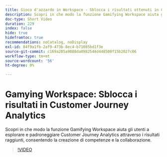 ```yaml
---
title: Gioco d'azzardo in Workspace - Sblocca i risultati ottenuti in Customer Journey Analytics
description: Scopri in che modo la funzione Gamifying Workspace aiuta gli utenti a esplorare e padroneggiare Customer Journey Analytics attraverso i risultati raggiunti, consentendo la creazione di competenze e la collaborazione.
doc-type: Short Video
duration: 229
index: false
hide: true
hidefromtoc: true
recommendations: noCatalog, noDisplay
exl-id: 84f9a1fb-2af9-473b-8ec4-b71085bd1f3e
source-git-commit: c169a205a9088da0982548d448500f15b2027c06
workflow-type: tm+mt
source-wordcount: '56'
ht-degree: 0%

---
```


# Gamying Workspace: Sblocca i risultati in Customer Journey Analytics

Scopri in che modo la funzione Gamifying Workspace aiuta gli utenti a esplorare e padroneggiare Customer Journey Analytics attraverso i risultati raggiunti, consentendo la creazione di competenze e la collaborazione.

<!-- 72_S102_3442449_228_gamifying-workspace-unlock-achievements-in-customer-journey-analytics -->
>[!VIDEO](https://video.tv.adobe.com/v/3458360/?learn=on&enablevpops=true)
